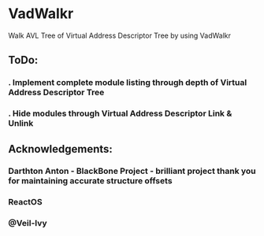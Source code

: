 # VadWalkr
Walk AVL Tree of Virtual Address Descriptor Tree by using VadWalkr
## ToDo:
### . Implement complete module listing through depth of Virtual Address Descriptor Tree
### . Hide modules through Virtual Address Descriptor Link & Unlink
## Acknowledgements:
### Darthton Anton - BlackBone Project - brilliant project thank you for maintaining accurate structure offsets
### ReactOS
### @Veil-Ivy
